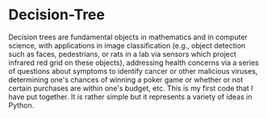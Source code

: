 Decision-Tree
=============

Decision trees are fundamental objects in mathematics and in computer science, with applications in image classification (e.g., object detection such as faces, pedestrians, or rats in a lab via sensors which project infrared red grid on these objects), addressing health concerns via a series of questions about symptoms to identify cancer or other malicious viruses, determining one's chances of winning a poker game or whether or not certain purchases are within one's budget, etc. This is my first code that I have put together. It is rather simple but it represents a variety of ideas in Python.
